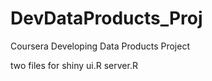 # DevDataProducts_Proj
Coursera Developing Data Products Project

two files for shiny
ui.R
server.R
